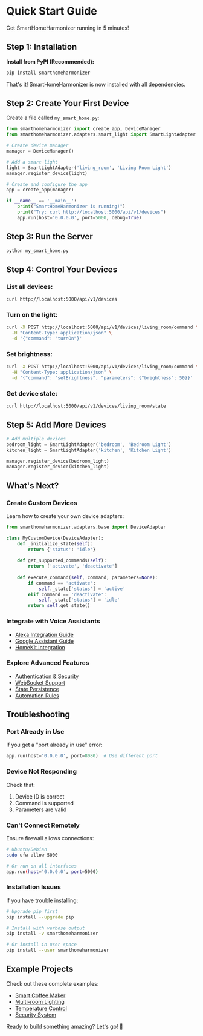 # Quick Start Guide

Get SmartHomeHarmonizer running in 5 minutes!

## Step 1: Installation

**Install from PyPI (Recommended):**
```bash
pip install smarthomeharmonizer
```

That's it! SmartHomeHarmonizer is now installed with all dependencies.

## Step 2: Create Your First Device

Create a file called `my_smart_home.py`:

```python
from smarthomeharmonizer import create_app, DeviceManager
from smarthomeharmonizer.adapters.smart_light import SmartLightAdapter

# Create device manager
manager = DeviceManager()

# Add a smart light
light = SmartLightAdapter('living_room', 'Living Room Light')
manager.register_device(light)

# Create and configure the app
app = create_app(manager)

if __name__ == '__main__':
    print("SmartHomeHarmonizer is running!")
    print("Try: curl http://localhost:5000/api/v1/devices")
    app.run(host='0.0.0.0', port=5000, debug=True)
```

## Step 3: Run the Server

```bash
python my_smart_home.py
```

## Step 4: Control Your Devices

### List all devices:
```bash
curl http://localhost:5000/api/v1/devices
```

### Turn on the light:
```bash
curl -X POST http://localhost:5000/api/v1/devices/living_room/command \
  -H "Content-Type: application/json" \
  -d '{"command": "turnOn"}'
```

### Set brightness:
```bash
curl -X POST http://localhost:5000/api/v1/devices/living_room/command \
  -H "Content-Type: application/json" \
  -d '{"command": "setBrightness", "parameters": {"brightness": 50}}'
```

### Get device state:
```bash
curl http://localhost:5000/api/v1/devices/living_room/state
```

## Step 5: Add More Devices

```python
# Add multiple devices
bedroom_light = SmartLightAdapter('bedroom', 'Bedroom Light')
kitchen_light = SmartLightAdapter('kitchen', 'Kitchen Light')

manager.register_device(bedroom_light)
manager.register_device(kitchen_light)
```

## What's Next?

### Create Custom Devices

Learn how to create your own device adapters:

```python
from smarthomeharmonizer.adapters.base import DeviceAdapter

class MyCustomDevice(DeviceAdapter):
    def _initialize_state(self):
        return {'status': 'idle'}
    
    def get_supported_commands(self):
        return ['activate', 'deactivate']
    
    def execute_command(self, command, parameters=None):
        if command == 'activate':
            self._state['status'] = 'active'
        elif command == 'deactivate':
            self._state['status'] = 'idle'
        return self.get_state()
```

### Integrate with Voice Assistants

- [Alexa Integration Guide](alexa_integration.md)
- [Google Assistant Guide](google_integration.md)
- [HomeKit Integration](homekit_integration.md)

### Explore Advanced Features

- [Authentication & Security](security.md)
- [WebSocket Support](websockets.md)
- [State Persistence](persistence.md)
- [Automation Rules](automation.md)

## Troubleshooting

### Port Already in Use

If you get a "port already in use" error:

```python
app.run(host='0.0.0.0', port=8080)  # Use different port
```

### Device Not Responding

Check that:
1. Device ID is correct
2. Command is supported
3. Parameters are valid

### Can't Connect Remotely

Ensure firewall allows connections:
```bash
# Ubuntu/Debian
sudo ufw allow 5000

# Or run on all interfaces
app.run(host='0.0.0.0', port=5000)
```

### Installation Issues

If you have trouble installing:
```bash
# Upgrade pip first
pip install --upgrade pip

# Install with verbose output
pip install -v smarthomeharmonizer

# Or install in user space
pip install --user smarthomeharmonizer
```

## Example Projects

Check out these complete examples:

- [Smart Coffee Maker](examples/coffee_maker.md)
- [Multi-room Lighting](examples/lighting_system.md)
- [Temperature Control](examples/thermostat.md)
- [Security System](examples/security.md)

Ready to build something amazing? Let's go! 🚀
